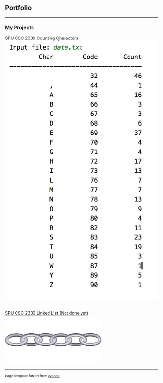 ## Portfolio

---

### My Projects

[SPU CSC 2330 Counting Characters](/https://github.com/csc2330-fall2019/counting-chars-TimDrews1)
<img src="images/CountingC.png?raw=true"/>

---
[SPU CSC 2330 Linked List (Not done yet)](/pdf/sample_presentation.pdf)
<img src="images/Linked List.jpg?raw=true"/>

---
<p style="font-size:11px">Page template forked from <a href="https://github.com/evanca/quick-portfolio">evanca</a></p>
<!-- Remove above link if you don't want to attibute -->

